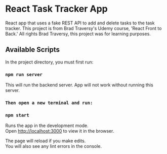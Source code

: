 # React Task Tracker App

React app that uses a fake REST API to add and delete tasks to the task tracker. This project is from Brad Traversy's Udemy course, 'React Front to Back.' All rights Brad Traversy, this project was for learning purposes.  

## Available Scripts

In the project directory, you must first run:

### `npm run server`

This will run the backend server. App will not work without running this server.

### `Then open a new terminal and run:`

### `npm start`

Runs the app in the development mode.\
Open [http://localhost:3000](http://localhost:3000) to view it in the browser.

The page will reload if you make edits.\
You will also see any lint errors in the console.


